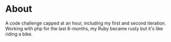 # About
 
 A code challenge capped at an hour, including my first and second iteration.  Working with php for the last 6-months, my Ruby became rusty but it's like riding a bike. 
